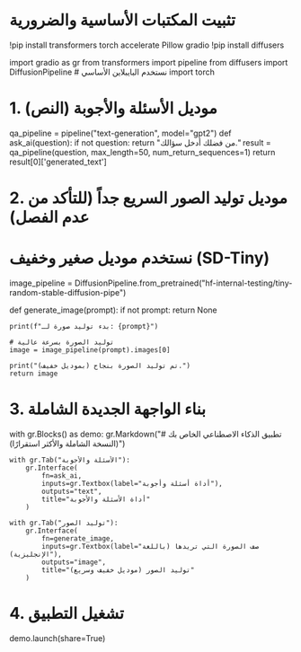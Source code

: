 # تثبيت المكتبات الأساسية والضرورية
!pip install transformers torch accelerate Pillow gradio
!pip install diffusers

import gradio as gr
from transformers import pipeline
from diffusers import DiffusionPipeline # نستخدم البايبلاين الأساسي
import torch

# 1. موديل الأسئلة والأجوبة (النص)
qa_pipeline = pipeline("text-generation", model="gpt2")
def ask_ai(question):
    if not question:
        return "من فضلك أدخل سؤالك."
    result = qa_pipeline(question, max_length=50, num_return_sequences=1)
    return result[0]['generated_text']

# 2. موديل توليد الصور السريع جداً (للتأكد من عدم الفصل)
# نستخدم موديل صغير وخفيف (SD-Tiny)
image_pipeline = DiffusionPipeline.from_pretrained("hf-internal-testing/tiny-random-stable-diffusion-pipe")

def generate_image(prompt):
    if not prompt:
        return None
    
    print(f"بدء توليد صورة لـ: {prompt}")
    
    # توليد الصورة بسرعة عالية
    image = image_pipeline(prompt).images[0]
    
    print("تم توليد الصورة بنجاح (بموديل خفيف).")
    return image

# 3. بناء الواجهة الجديدة الشاملة
with gr.Blocks() as demo:
    gr.Markdown("# تطبيق الذكاء الاصطناعي الخاص بك (النسخة الشاملة والأكثر استقرارًا)")
    
    with gr.Tab("الأسئلة والأجوبة"):
        gr.Interface(
            fn=ask_ai,
            inputs=gr.Textbox(label="أداة أسئلة وأجوبة"),
            outputs="text",
            title="أداة الأسئلة والأجوبة"
        )
        
    with gr.Tab("توليد الصور"):
        gr.Interface(
            fn=generate_image,
            inputs=gr.Textbox(label="صف الصورة التي تريدها (باللغة الإنجليزية)"),
            outputs="image",
            title="توليد الصور (موديل خفيف وسريع)"
        )

# 4. تشغيل التطبيق
demo.launch(share=True)
